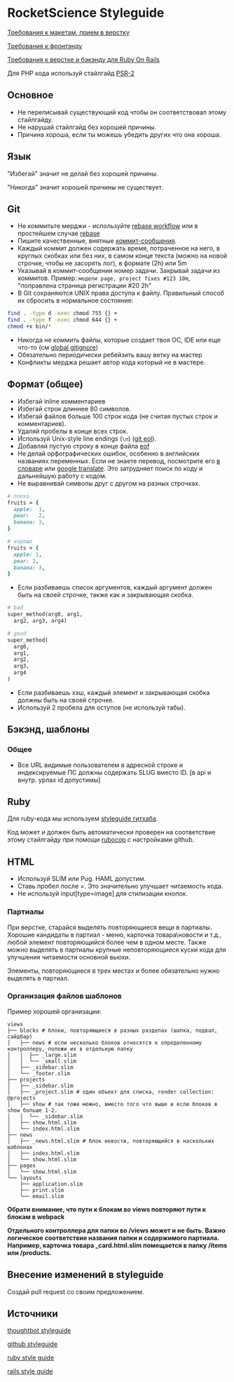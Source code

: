 # RocketScience Styleguide

[Требования к макетам, прием в верстку](PSD.md)

[Требования к фронтэнду](FRONTEND.md)

[Требования к верстке и бэкэнду для Ruby On Rails](RAILS.md)

Для PHP кода используй стайлгайд [PSR-2](http://www.php-fig.org/psr/psr-2/)

## Основное

* Не переписывай существующий код чтобы он соответствовал этому стайлгайду.
* Не нарушай стайлгайд без хорошей причины.
* Причина хороша, если ты можешь убедить других что она хороша.

## Язык

"Избегай" значит не делай без хорошей причины.

"Никогда" значит хорошей причины не существует.

## Git

* Не коммитьте мерджи - используйте [rebase workflow] или в простейшем случае [rebase]
* Пишите качественные, внятные [коммит-сообщения].
* Каждый коммит должен содержать время, потраченное на него, в круглых скобках или без них, в самом конце текста (можно на новой строчке, чтобы не засорять лог), в формате (2h) или 5m
* Указывай в коммит-сообщении номер задачи. Закрывай задачи из коммитов. Пример: ```модели page, project fixes #123 10m```, "поправлена страница регистрации #20 2h"
* В Git сохраняются UNIX права доступа к файлу. Правильный способ их сбросить в нормальное состояние:
```sh
find . -type d -exec chmod 755 {} +
find . -type f -exec chmod 644 {} +
chmod +x bin/*
```
* Никогда не коммить файлы, которые создает твоя ОС, IDE или еще что-то (см [global gitignore])
* Обязательно периодически ребейзить вашу ветку на мастер
* Конфликты мерджа решает автор кода который не в мастере.

[rebase]: https://github.com/rs-pro/styleguide/wiki/Git-Rebase
[rebase workflow]: http://mettadore.com/analysis/a-simple-git-rebase-workflow-explained/
[коммит-сообщения]: http://tbaggery.com/2008/04/19/a-note-about-git-commit-messages.html
[global gitignore]: https://gist.github.com/subfuzion/db7f57fff2fb6998a16c

## Формат (общее)

* Избегай inline комментариев
* Избегай строк длиннее 80 символов.
* Избегай файлов больше 100 строк кода (не считая пустых строк и комментариев).
* Удаляй пробелы в конце всех строк.
* Используй Unix-style line endings (`\n`) ([git eol]).
* Добавляй пустую строку в конце файла [eof]
* Не делай орфографических ошибок, особенно в английских названиях переменных. Если не знаете перевод, посмотрите его [в словаре] или [google translate]. Это затрудняет поиск по коду и дальнейшую работу с кодом.
* Не выравнивай символы друг с другом на разных строчках.

```Ruby
# плохо
fruits = {
  apple:  1,
  pear:   2,
  banana: 3,
}

# хорошо
fruits = {
  apple: 1,
  pear: 2,
  banana: 3,
}
```

* Если разбиваешь список аргументов, каждый аргумент должен быть на своей строчке, также как и закрывающая скобка.

```Ruby
# bad
super_method(arg0, arg1,
  arg2, arg3, arg4)

# good
super_method(
  arg0,
  arg1,
  arg2,
  arg3,
  arg4
)
  ```

* Если разбиваешь хэш, каждый элемент и закрывающая скобка должны быть на своей строчке.
* Используй 2 пробела для оступов (не используй табы).

[git eol]: https://help.github.com/articles/dealing-with-line-endings
[в словаре]: http://slovari.yandex.ru/
[google translate]: http://translate.google.com/
[dot guideline example]: https://github.com/thoughtbot/guides/blob/master/style/samples/ruby.rb#L11
[eof]: http://unix.stackexchange.com/questions/23903/should-i-end-my-text-script-files-with-a-newline

## Бэкэнд, шаблоны

### Общее

* Все URL видимые пользователем в адресной строке и индексируемые ПС должны содержать SLUG вместо ID. [в api и внутр. урлах id допустимы]

## Ruby

Для ruby-кода мы используем [styleguide гитхаба].

Код может и должен быть автоматически проверен на соответствие этому стайлгайду при помощи [rubocop] с настройками github.

[styleguide гитхаба]: https://github.com/styleguide/ruby
[rubocop]: https://github.com/github/rubocop-github

## HTML

* Используй SLIM или Pug. HAML допустим.
* Ставь пробел после =. Это значительно улучшает читаемость кода.
* Не используй input[type=image] для стилизации кнопок.

### Партиалы

При верстке, старайся выделять повторяющиеся вещи в партиалы. Хорошие кандидаты в партиал - меню, карточка товара\новости и т.д., любой элемент повторяющийся более чем в одном месте. Также можно выделять в партиалы крупные неповторяющиеся куски кода для улучшения читаемости основной вьюхи.

Элементы, повторяющиеся в трех местах и более обязательно нужно выделять в партиал.

### Организация файлов шаблонов

Пример хорошей организации:

    views
    ├── blocks # блоки, повторяющиеся в разных разделах (шапка, подвал, сайдбар)
    │   ├── news # если несколько блоков относятся к определенному контроллеру, положи их в отдельную папку
    │   │  ├── _large.slim
    │   │  └── _small.slim
    │   ├── _sidebar.slim
    │   └── _footer.slim
    ├── projects
    │   ├── _sidebar.slim
    │   ├── _project.slim # один объeкт для списка, render collection: @projects
    │   ├── show # так тоже можно, вместо того что выше и если блоков в show больше 1-2.
    │   │  └── _sidebar.slim
    │   ├── show.html.slim
    │   └── index.html.slim
    ├── news
    │   ├── _news.html.slim # блок новости, повторяющийся в наскольких шаблонах
    │   ├── index.html.slim
    │   └── show.html.slim
    ├── pages
    │   └── show.html.slim
    └── layouts
        ├── application.slim
        ├── print.slim
        └── email.slim

**Обрати внимание, что пути к блокам во views повторяют пути к блокам в webpack**

**Отдельного контроллера для папки во /views может и не быть. Важно логическое соответствие названия папки и содержимого партиала. Например, карточка товара _card.html.slim помещается в папку /items или /products.**


## Внесение изменений в styleguide

Создай pull request со своим предложением.

## Источники

[thoughtbot styleguide](https://github.com/thoughtbot/guides)

[github styleguide](https://github.com/styleguide)

[ruby style guide](https://github.com/bbatsov/ruby-style-guide)

[rails style guide](https://github.com/bbatsov/rails-style-guide)

